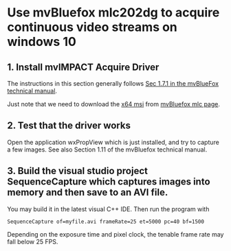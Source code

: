 # Use mvBluefox mlc202dg to acquire continuous video streams on windows 10

## 1. Install mvIMPACT Acquire Driver
The instructions in this section generally follows [Sec 1.7.1 in the mvBlueFox technical manual](https://www.matrix-vision.com/USB2.0-single-board-camera-mvbluefox-mlc.html?file=files/mv11/support/Manuals/mvBlueFOX_technical_manual.pdf).

Just note that we need to download the [x64 msi](https://www.matrix-vision.com/USB2.0-single-board-camera-mvbluefox-mlc.html?file=files/mv11/support/mvIMPACT_Acquire/01/mvBlueFOX-x86_64-2.40.1.msi) from [mvBluefox mlc page](https://www.matrix-vision.com/USB2.0-single-board-camera-mvbluefox-mlc.html).

## 2. Test that the driver works

Open the application wxPropView which is just installed, and try to capture a few images.
See also Section 1.11 of the mvBluefox technical manual.

## 3. Build the visual studio project SequenceCapture which captures images into memory and then save to an AVI file.

You may build it in the latest visual C++ IDE.
Then run the program with
```
SequenceCapture of=myfile.avi frameRate=25 et=5000 pc=40 bf=1500
```
Depending on the exposure time and pixel clock, the tenable frame rate may fall below 25 FPS.